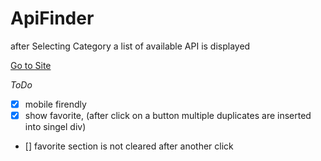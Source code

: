 # ApiFinder
after Selecting Category a list of available API is displayed

[Go to Site](https://fervent-mestorf-3d691e.netlify.app/)

_ToDo_
- [x] mobile firendly
- [x] show favorite, (after click on a button multiple duplicates are inserted into singel div)
- [] favorite section is not cleared after another click
